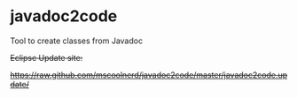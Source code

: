 javadoc2code
============

Tool to create classes from Javadoc

~~Eclipse Update site:~~

~~https://raw.github.com/mscoolnerd/javadoc2code/master/javadoc2code.update/~~

